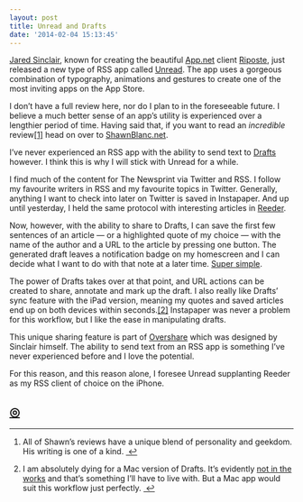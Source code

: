 ```yaml
---
layout: post
title: Unread and Drafts
date: '2014-02-04 15:13:45'
---
```


<p data-preserve-html-node="true"><a data-preserve-html-node="true" href="http://blog.jaredsinclair.com/post/75555794917/designing-unread">Jared Sinclair</a>, known for creating the beautiful <a data-preserve-html-node="true" href="http://app.net">App.net</a> client <a data-preserve-html-node="true" href="http://riposteapp.net/">Riposte</a>, just released a new type of RSS app called <a data-preserve-html-node="true" href="http://jaredsinclair.com/unread/">Unread</a>. The app uses a gorgeous combination of typography, animations and gestures to create one of the most inviting apps on the App Store. </p>

<p data-preserve-html-node="true">I don&#8217;t have a full review here, nor do I plan to in the foreseeable future. I believe a much better sense of an app&#8217;s utility is experienced over a lengthier period of time. Having said that, if you want to read an <em data-preserve-html-node="true">incredible</em> review<a data-preserve-html-node="true" href="#fn:1" id="fnref:1" title="see footnote" class="footnote">[1]</a> head on over to <a data-preserve-html-node="true" href="http://shawnblanc.net/2014/02/unread-for-iphone-a-new-breed-of-rss-reader/">ShawnBlanc.net</a>.</p>

<p data-preserve-html-node="true">I&#8217;ve never experienced an RSS app with the ability to send text to <a data-preserve-html-node="true" href="http://agiletortoise.com/drafts/">Drafts</a> however. I think this is why I will stick with Unread for a while. </p>

<p data-preserve-html-node="true">I find much of the content for The Newsprint via Twitter and RSS. I follow my favourite writers in RSS and my favourite topics in Twitter. Generally, anything I want to check into later on Twitter is saved in Instapaper. And up until yesterday, I held the same protocol with interesting articles in <a data-preserve-html-node="true" href="http://reederapp.com">Reeder</a>.</p>

<p data-preserve-html-node="true">Now, however, with the ability to share to Drafts, I can save the first few sentences of an article — or a highlighted quote of my choice — with the name of the author and a URL to the article by pressing one button. The generated draft leaves a notification badge on my homescreen and I can decide what I want to do with that note at a later time. <a data-preserve-html-node="true" href="http://www.macstories.net/reviews/unread-review/#more-34000">Super simple</a>. </p>

<p data-preserve-html-node="true">The power of Drafts takes over at that point, and URL actions can be created to share, annotate and mark up the draft. I also really like Drafts&#8217; sync feature with the iPad version, meaning my quotes and saved articles end up on both devices within seconds.<a data-preserve-html-node="true" href="#fn:2" id="fnref:2" title="see footnote" class="footnote">[2]</a> Instapaper was never a problem for this workflow, but I like the ease in manipulating drafts.</p>

<p data-preserve-html-node="true">This unique sharing feature is part of <a data-preserve-html-node="true" href="https://github.com/overshare/overshare-kit">Overshare</a> which was designed by Sinclair himself. The ability to send text from an RSS app is something I&#8217;ve never experienced before and I love the potential. </p>

<p data-preserve-html-node="true">For this reason, and this reason alone, I foresee Unread supplanting Reeder as my RSS client of choice on the iPhone.</p>

<h2 data-preserve-html-node="true"><a data-preserve-html-node="true" href="http://thenewsprint.co/blog/unread-and-drafts">◎</a></h2>

<div data-preserve-html-node="true" class="footnotes">
<hr data-preserve-html-node="true" />
<ol data-preserve-html-node="true">

<li data-preserve-html-node="true" id="fn:1">
<p data-preserve-html-node="true">All of Shawn&#8217;s reviews have a unique blend of personality and geekdom. His writing is one of a kind. <a data-preserve-html-node="true" href="#fnref:1" title="return to article" class="reversefootnote">&#160;&#8617;</a></p>
</li>

<li data-preserve-html-node="true" id="fn:2">
<p data-preserve-html-node="true">I am absolutely dying for a Mac version of Drafts. It&#8217;s evidently <a data-preserve-html-node="true" href="https://twitter.com/draftsapp/status/425808990845403136">not in the works</a> and that&#8217;s something I&#8217;ll have to live with. But a Mac app would suit this workflow just perfectly. <a data-preserve-html-node="true" href="#fnref:2" title="return to article" class="reversefootnote">&#160;&#8617;</a></p>
</li>

</ol>
</div>
